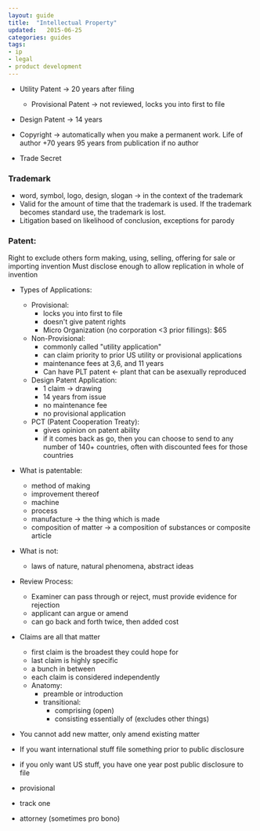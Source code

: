 ```yaml
---
layout: guide
title:  "Intellectual Property"
updated:   2015-06-25
categories: guides
tags:
- ip
- legal
- product development
---
```


* Utility Patent -> 20 years after filing
    * Provisional Patent -> not reviewed, locks you into first to file

* Design Patent -> 14 years

* Copyright -> automatically when you make a permanent work. Life of author +70 years 95 years from publication if no author

* Trade Secret

### Trademark
* word, symbol, logo, design, slogan -> in the context of the trademark
* Valid for the amount of time that the trademark is used. If the trademark becomes standard use, the trademark is lost.
* Litigation based on likelihood of conclusion, exceptions for parody


### Patent:
Right to exclude others form making, using, selling, offering for sale or importing invention
Must disclose enough to allow replication in whole of invention

* Types of Applications:
    * Provisional:
        * locks you into first to file
        * doesn't give patent rights
        * Micro Organization (no corporation <3 prior fillings): $65
    * Non-Provisional:
        * commonly called "utility application"
        * can claim priority to prior US utility or provisional applications
        * maintenance fees at 3,6, and 11 years
        * Can have PLT patent <- plant that can be asexually reproduced
    * Design Patent Application:
        * 1 claim -> drawing
        * 14 years from issue
        * no maintenance fee
        * no provisional application
    * PCT (Patent Cooperation Treaty):
        * gives opinion on patent ability
        * if it comes back as go, then you can choose to send to any number of 140+ countries, often with discounted fees for those countries

* What is patentable:
    * method of making
    * improvement thereof
    * machine
    * process
    * manufacture -> the thing which is made
    * composition of matter -> a composition of substances or composite article
* What is not:
    * laws of nature, natural phenomena, abstract ideas

* Review Process:
    * Examiner can pass through or reject, must provide evidence for rejection
    * applicant can argue or amend
    * can go back and forth twice, then added cost

* Claims are all that matter
    * first claim is the broadest they could hope for
    * last claim is highly specific
    * a bunch in between
    * each claim is considered independently
    * Anatomy:
        * preamble or introduction
        * transitional:  
            * comprising (open)
            * consisting essentially of (excludes other things)

* You cannot add new matter, only amend existing matter


* If you want international stuff file something prior to public disclosure
* if you only want US stuff, you have one year post public disclosure to file

* provisional
* track one
* attorney (sometimes pro bono)
